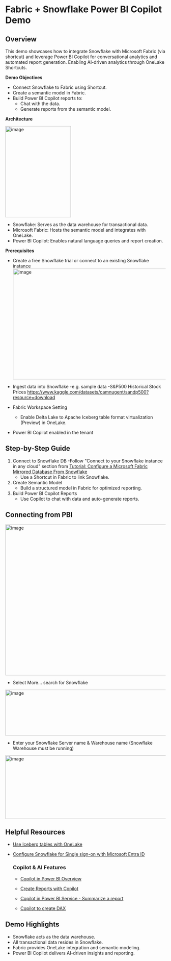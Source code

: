 # Fabric + Snowflake Power BI Copilot Demo 

## Overview

This demo showcases how to integrate Snowflake with Microsoft Fabric (via shortcut) and leverage Power BI Copilot for conversational analytics and automated report generation. Enabling AI-driven analytics through OneLake Shortcuts.

**Demo Objectives**
- Connect Snowflake to Fabric using Shortcut.
- Create a semantic model in Fabric.
- Build Power BI Copilot reports to:
  - Chat with the data.
  - Generate reports from the semantic model.

**Architecture**
  
<img width="206" height="286" alt="image" src="https://github.com/user-attachments/assets/83e426be-b686-40e7-9cdf-2484627a9e16" />

- Snowflake: Serves as the data warehouse for transactional data.
- Microsoft Fabric: Hosts the semantic model and integrates with OneLake.
- Power BI Copilot: Enables natural language queries and report creation.

**Prerequisites**
- Create a free Snowflake trial or connect to an existing Snowflake instance
  <img width="595" height="347" alt="image" src="https://github.com/user-attachments/assets/92669297-eefc-47c0-8532-ff385f98df4f" />

- Ingest data into Snowflake -e.g. sample data -S&P500 Historical Stock Prices https://www.kaggle.com/datasets/camnugent/sandp500?resource=download
- Fabric Workspace Setting
  - Enable Delta Lake to Apache Iceberg table format virtualization (Preview) in OneLake.
- Power BI Copilot enabled in the tenant

## Step-by-Step Guide
1. Connect to Snowflake DB  -Follow "Connect to your Snowflake instance in any cloud" section from [Tutorial: Configure a Microsoft Fabric Mirrored Database From Snowflake](https://learn.microsoft.com/en-us/fabric/mirroring/snowflake-tutorial)
    - Use a Shortcut in Fabric to link Snowflake.
2. Create Semantic Model
    - Build a structured model in Fabric for optimized reporting.
3. Build Power BI Copilot Reports
    - Use Copilot to chat with data and auto-generate reports.

## Connecting from PBI

<img width="704" height="473" alt="image" src="https://github.com/user-attachments/assets/6e0c9b8a-8e34-4d3e-873d-653223f9a334" />

- Select More... search for Snowflake
  
<img width="506" height="144" alt="image" src="https://github.com/user-attachments/assets/0d9887a8-ff7b-426c-9b5b-61a23416b6ea" />

- Enter your Snowflake Server name & Warehouse name (Snowflake Warehouse must be running)
<img width="519" height="199" alt="image" src="https://github.com/user-attachments/assets/32340258-5846-4d84-81b6-75671ca4a538" />


## Helpful Resources

- [Use Iceberg tables with OneLake](https://learn.microsoft.com/en-us/fabric/onelake/onelake-iceberg-tables#create-a-table-shortcut-to-an-iceberg-table)

- [Configure Snowflake for Single sign-on with Microsoft Entra ID](https://learn.microsoft.com/en-us/entra/identity/saas-apps/snowflake-tutorial)



    ### Copilot & AI Features
    
    
    - [Copilot in Power BI Overview](https://learn.microsoft.com/en-us/power-bi/create-reports/copilot-introduction)
    
    - [Create Reports with Copilot](https://learn.microsoft.com/en-us/power-bi/create-reports/copilot-create-desktop-report)
    
    - [Copilot in Power BI Service - Summarize a report](https://learn.microsoft.com/en-us/power-bi/create-reports/copilot-pane-summarize-content)
    
    - [Copilot to create DAX](https://learn.microsoft.com/en-us/dax/dax-copilot?toc=%2Fpower-bi%2Fcreate-reports%2FTOC.json&bc=%2Fpower-bi%2Fcreate-reports%2Fbreadcrumb%2Ftoc.json)


## Demo Highlights

- Snowflake acts as the data warehouse.
- All transactional data resides in Snowflake.
- Fabric provides OneLake integration and semantic modeling.
- Power BI Copilot delivers AI-driven insights and reporting.

